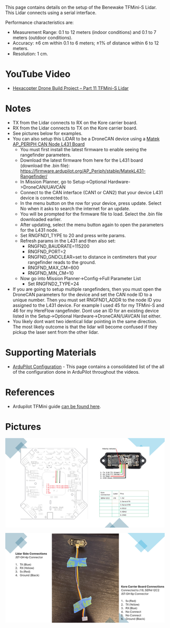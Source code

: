 This page contains details on the setup of the Benewake TFMini-S Lidar. This Lidar connects using a serial interface.

Performance characteristics are:
- Measurement Range: 0.1 to 12 meters (indoor conditions) and 0.1 to 7 meters (outdoor conditions).
- Accuracy: ±6 cm within 0.1 to 6 meters; ±1% of distance within 6 to 12 meters.
- Resolution: 1 cm.

# YouTube Video
- [Hexacopter Drone Build Project – Part 11 TFMini-S Lidar](https://youtu.be/6i_XVjCSzAI)

# Notes
- TX from the Lidar connects to RX on the Kore carrier board.
- RX from the Lidar connects to TX on the Kore carrier board.
- See pictures below for examples.
- You can also setup this LiDAR to be a DroneCAN device using a [Matek AP_PERIPH CAN Node L431 Board](https://www.mateksys.com/?portfolio=can-l431)
  - You must first install the latest firmware to enable seeing the rangefinder parameters.
  - Download the latest firmware from here for the L431 board (download the .bin file): https://firmware.ardupilot.org/AP_Periph/stable/MatekL431-Rangefinder/
  - In Mission Planner, go to Setup->Optional Hardware->DroneCAN/UAVCAN
  - Connect to the CAN interface (CAN1 or CAN2) that your device L431 device is connected to.
  - In the menu button on the row for your device, press update. Select No when it asks to search the internet for an update.
  - You will be prompted for the firmware file to load. Select the .bin file downloaded earlier.
  - After updating, select the menu button again to open the parameters for the L431 node.
  - Set RNGFND1_TYPE to 20 and press write params.
  - Refresh params in the L431 and then also set:
    - RNGFND_BAUDRATE=115200
    - RNGFND_PORT=2
    - RNGFND_GNDCLEAR=set to distance in centimeters that your rangefinder reads to the ground.
    - RNGFND_MAX_CM=600
    - RNGFND_MIN_CM=10
  - Now go into Mission Planner->Config->Full Parameter List
    - Set RNGFND2_TYPE=24
- If you are going to setup multiple rangefinders, then you must open the DroneCAN parameters for the device and set the CAN node ID to a unique number. Then you must set RNGFND1_ADDR to the node ID you assigned to the L431 device. For example I used 45 for my TFMini-S and 46 for my HereFlow rangefinder. Dont use an ID for an existing device listed in the Setup->Optional Hardware->DroneCAN/UAVCAN list either.
- You likely dont want two identical lidar pointing in the same direction. The most likely outcome is that the lidar will become confused if they pickup the laser sent from the other lidar.

# Supporting Materials
- [ArduPilot Configuration](../ArduPilot-Config/ArduPilot-Config.md) - This page contains a consolidated list of the all of the configuration done in ArduPilot throughout the videos.

# References 
- Ardupilot TFMini guide [can be found here](https://ardupilot.org/copter/docs/common-benewake-tfmini-lidar.html).

# Pictures
![Wiring Overview to Kore Carrier Board](./images/tfmini-wiring-01.png)

![Wiring Example](./images/tfmini-wiring-02.png)
